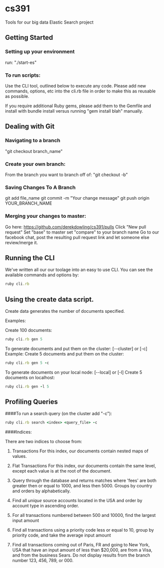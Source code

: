 cs391
=====

Tools for our big data Elastic Search project

Getting Started
-----------------------------------------------------------------------------
### Setting up your environment
run: "./start-es"

### To run scripts:

Use the CLI tool, outlined below to execute any code. Please add new commands, options, etc
into the cli.rb file in order to make this as reusable as possible.

If you require additional Ruby gems, please add them to the Gemfile and install
with bundle install versus running "gem install blah" manually.

Dealing with Git
-----------------------------------------------------------------------------
### Navigating to a branch
"git checkout branch_name"

### Create your own branch:
From the branch you want to branch off of:
"git checkout -b"

### Saving Changes To A Branch
git add file_name
git commit -m "Your change message"
git push origin YOUR_BRANCH_NAME

### Merging your changes to master:
Go here: https://github.com/derekdowling/cs391/pulls
Click "New pull request"
Set "base" to master set "compare" to your branch name
Go to our facebook chat, post the resulting pull request link and let someone else review/merge it.

Running the CLI
----------------------------------------------------------------------------
We've written all our our toolage into an easy to use CLI. You can see the available commands
and options by:

```ruby
ruby cli.rb
```

Using the create data script.
-----------------------------------------------------------------------------
Create data generates the number of documents specified.

Examples:

Create 100 documents:
```ruby
ruby cli.rb gen 5
```

To generate documents and put them on the cluster: [--cluster] or [-c]
Example:
Create 5 documents and put them on the cluster:
```ruby
ruby cli.rb gen 5 -c
```
To generate documents on your local node: [--local] or [-l]
Create 5 documents on localhost:
```ruby
ruby cli.rb gen -l 5
```

Profiling Queries
----------------------------------------------------------------------------

####To run a search query (on the cluster add "-c"):

```ruby
ruby cli.rb search <index> <query_file> -c
```

####Indices:

There are two indices to choose from:

1) Transactions
    For this index, our documents contain nested maps of values.

2) Flat Transactions
    For this index, our documents contain the same level, except each value
    is at the root of the document.

0) Query through the database and returns matches where 'fees' are both greater then or equal to 1000,
and less then 5000. Groups by country and orders by alphabetically.
1) Find all *unique* source accounts located in the USA and order by account type in ascending order.
2) For all transactions numbered between 500 and 10000, find the largest input amount
3) Find all transactions using a priority code less or equal to 10, group by priority code, and take the average
 input amount
4) Find all transactions coming out of Paris, FR and going to New York, USA that have an input amount of less
than $20,000, are from a Visa, and from the business Sears. Do not display results from the branch
number 123, 456, 789, or 000.
